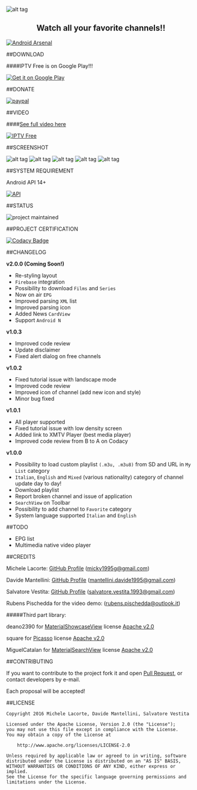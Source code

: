 ![alt tag](https://s31.postimg.org/nk8td88dn/Progetto_Icona_Copia.png) 

<h2 align="center">Watch all your favorite channels!!</h1>

[![Android Arsenal](https://img.shields.io/badge/Android%20Arsenal-IPTVFree-green.svg?style=true)](https://android-arsenal.com/details/3/3625)

##DOWNLOAD

####IPTV Free is on Google Play!!!

<a href="https://play.google.com/store/apps/details?id=it.michelelacorte.iptvfree">
<img alt="Get it on Google Play" src="http://s13.postimg.org/543fm7tuf/google_play.png" />
</a>

##DONATE

[![paypal](https://www.paypalobjects.com/en_US/i/btn/btn_donateCC_LG.gif)](https://www.paypal.com/cgi-bin/webscr?cmd=_s-xclick&hosted_button_id=D6QRUWYCM5DFE)

##VIDEO

####[See full video here](https://youtu.be/Ssf2w-1ZfbU)

[![IPTV Free](http://i.giphy.com/l41Yh6nk82VgjeFGM.gif)](https://youtu.be/Ssf2w-1ZfbU)

##SCREENSHOT

![alt tag](http://s33.postimg.org/kpqtu12yn/screen1.png) 
![alt tag](http://s33.postimg.org/6pgk0owu7/screen2.png) 
![alt tag](http://s33.postimg.org/t9ck470hr/screen3.png) 
![alt tag](http://s33.postimg.org/jclag818f/screen5.png) 
![alt tag](http://s32.postimg.org/4bcs10j6t/screen4.png) 

##SYSTEM REQUIREMENT

Android API 14+

[![API](https://img.shields.io/badge/API-14%2B-yellow.svg?style=flat)](https://android-arsenal.com/api?level=14)

##STATUS

![project maintained](https://img.shields.io/badge/Project-Maintained-green.svg)

##PROJECT CERTIFICATION

[![Codacy Badge](https://api.codacy.com/project/badge/Grade/c068046882c74214bae960a958798c87)](https://www.codacy.com/app/micky1995/IPTVFree?utm_source=github.com&amp;utm_medium=referral&amp;utm_content=michelelacorte/IPTVFree&amp;utm_campaign=Badge_Grade)

##CHANGELOG

**v2.0.0 (Coming Soon!)**

- Re-styling layout
- `Firebase` integration
- Possibility to download `Films` and `Series`
- Now on air `EPG`
- Improved parsing `XML` list
- Improved parsing icon
- Added News `CardView`
- Support `Android N`

**v1.0.3**

- Improved code review
- Update disclaimer
- Fixed alert dialog on free channels

**v1.0.2**

- Fixed tutorial issue with landscape mode
- Improved code review
- Improved icon of channel (add new icon and style)
- Minor bug fixed

**v1.0.1**

- All player supported
- Fixed tutorial issue with low density screen
- Added link to XMTV Player (best media player)
- Improved code review from B to A on Codacy


**v1.0.0**

- Possibility to load custom playlist `(.m3u, .m3u8)` from SD and URL in `My List` category
- `Italian`, `English` and `Mixed` (various nationality) category of channel update day to day!
- Download playlist
- Report broken channel and issue of application
- `SearchView` on Toolbar
- Possibility to add channel to `Favorite` category
- System language supported `Italian` and `English`

##TODO

- EPG list
- Multimedia native video player

##CREDITS

Michele Lacorte: [GitHub Profile](https://github.com/michelelacorte) (micky1995g@gmail.com)

Davide Mantellini: [GitHub Profile](https://github.com/DavideMant) (mantellini.davide1995@gmail.com)
 
Salvatore Vestita: [GitHub Profile](https://github.com/saso93) (salvatore.vestita.1993@gmail.com)

Rubens Pischedda for the video demo: (rubens.pischedda@outlook.it)

#####Third part library:

deano2390 for [MaterialShowcaseView](https://github.com/deano2390/MaterialShowcaseView) license [Apache v2.0](http://www.apache.org/licenses/LICENSE-2.0)

square for [Picasso](http://square.github.io/picasso/) license [Apache v2.0](http://www.apache.org/licenses/LICENSE-2.0)

MiguelCatalan for [MaterialSearchView](https://github.com/MiguelCatalan/MaterialSearchView) license [Apache v2.0](http://www.apache.org/licenses/LICENSE-2.0)

##CONTRIBUTING

If you want to contribute to the project fork it and open [Pull Request](https://github.com/michelelacorte/IPTVFree/pulls), or contact developers by e-mail.

Each proposal will be accepted!

##LICENSE

```
Copyright 2016 Michele Lacorte, Davide Mantellini, Salvatore Vestita

Licensed under the Apache License, Version 2.0 (the "License");
you may not use this file except in compliance with the License.
You may obtain a copy of the License at

    http://www.apache.org/licenses/LICENSE-2.0

Unless required by applicable law or agreed to in writing, software
distributed under the License is distributed on an "AS IS" BASIS,
WITHOUT WARRANTIES OR CONDITIONS OF ANY KIND, either express or implied.
See the License for the specific language governing permissions and
limitations under the License.
```


